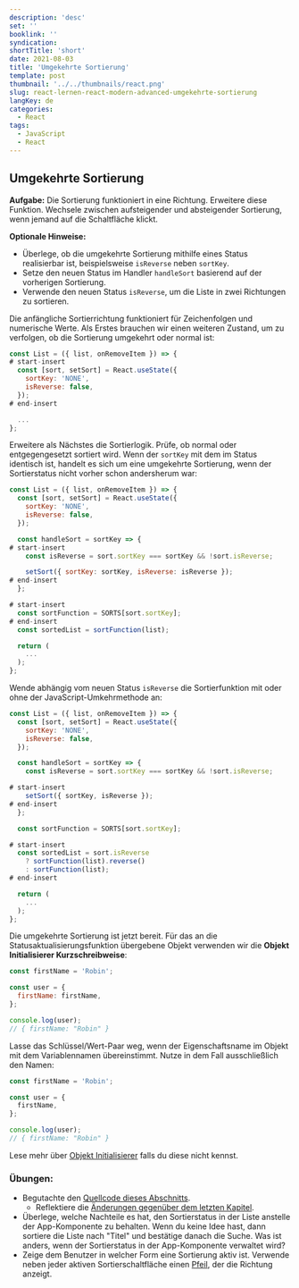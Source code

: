 ```yaml
---
description: 'desc'
set: ''
booklink: ''
syndication:
shortTitle: 'short'
date: 2021-08-03
title: 'Umgekehrte Sortierung'
template: post
thumbnail: '../../thumbnails/react.png'
slug: react-lernen-react-modern-advanced-umgekehrte-sortierung
langKey: de
categories:
  - React
tags:
  - JavaScript
  - React
---
```


## Umgekehrte Sortierung

**Aufgabe:** Die Sortierung funktioniert in eine Richtung. Erweitere diese Funktion. Wechsele zwischen aufsteigender und absteigender Sortierung, wenn jemand auf die Schaltfläche klickt.

**Optionale Hinweise:**

* Überlege, ob die umgekehrte Sortierung mithilfe eines Status realisierbar ist, beispielsweise `isReverse` neben `sortKey`.
* Setze den neuen Status im Handler `handleSort` basierend auf der vorherigen Sortierung.
* Verwende den neuen Status `isReverse`, um die Liste in zwei Richtungen zu sortieren.

Die anfängliche Sortierrichtung funktioniert für Zeichenfolgen und numerische Werte. Als Erstes brauchen wir einen weiteren Zustand, um zu verfolgen, ob die Sortierung umgekehrt oder normal ist:

```js
const List = ({ list, onRemoveItem }) => {
# start-insert
  const [sort, setSort] = React.useState({
    sortKey: 'NONE',
    isReverse: false,
  });
# end-insert

  ...
};
```

Erweitere als Nächstes die Sortierlogik. Prüfe, ob normal oder entgegengesetzt sortiert wird. Wenn der `sortKey` mit dem im Status identisch ist, handelt es sich um eine umgekehrte Sortierung, wenn der Sortierstatus nicht vorher schon andersherum war:

```js
const List = ({ list, onRemoveItem }) => {
  const [sort, setSort] = React.useState({
    sortKey: 'NONE',
    isReverse: false,
  });

  const handleSort = sortKey => {
# start-insert
    const isReverse = sort.sortKey === sortKey && !sort.isReverse;

    setSort({ sortKey: sortKey, isReverse: isReverse });
# end-insert
  };

# start-insert
  const sortFunction = SORTS[sort.sortKey];
# end-insert
  const sortedList = sortFunction(list);

  return (
    ...
  );
};
```

Wende abhängig vom neuen Status `isReverse` die Sortierfunktion mit oder ohne der JavaScript-Umkehrmethode an:

```js
const List = ({ list, onRemoveItem }) => {
  const [sort, setSort] = React.useState({
    sortKey: 'NONE',
    isReverse: false,
  });

  const handleSort = sortKey => {
    const isReverse = sort.sortKey === sortKey && !sort.isReverse;

# start-insert
    setSort({ sortKey, isReverse });
# end-insert
  };

  const sortFunction = SORTS[sort.sortKey];

# start-insert
  const sortedList = sort.isReverse
    ? sortFunction(list).reverse()
    : sortFunction(list);
# end-insert

  return (
    ...
  );
};
```

Die umgekehrte Sortierung ist jetzt bereit. Für das an die Statusaktualisierungsfunktion übergebene Objekt verwenden wir die **Objekt Initialisierer Kurzschreibweise**:

```js
const firstName = 'Robin';

const user = {
  firstName: firstName,
};

console.log(user);
// { firstName: "Robin" }
```

Lasse das Schlüssel/Wert-Paar weg, wenn der Eigenschaftsname im Objekt mit dem Variablennamen übereinstimmt. Nutze in dem Fall ausschließlich den Namen:

```js
const firstName = 'Robin';

const user = {
  firstName,
};

console.log(user);
// { firstName: "Robin" }
```

Lese mehr über [Objekt Initialisierer](https://developer.mozilla.org/de/docs/Web/JavaScript/Reference/Operators/Object_initializer) falls du diese nicht kennst.

### Übungen:

* Begutachte den [Quellcode dieses Abschnitts](https://codesandbox.io/s/github/the-road-to-learn-react/hacker-stories/tree/hs/Reverse-Sort).
  * Reflektiere die [Änderungen gegenüber dem letzten Kapitel](https://github.com/the-road-to-learn-react/hacker-stories/compare/hs/Sort...hs/Reverse-Sort?expand=1).
* Überlege, welche Nachteile es hat, den Sortierstatus in der Liste anstelle der App-Komponente zu behalten. Wenn du keine Idee hast, dann sortiere die Liste nach "Titel" und bestätige danach die Suche. Was ist anders, wenn der Sortierstatus in der App-Komponente verwaltet wird?
* Zeige dem Benutzer in welcher Form eine Sortierung aktiv ist. Verwende neben jeder aktiven Sortierschaltfläche einen [Pfeil](https://www.flaticon.com/packs/arrow-set-2), der die Richtung anzeigt.
<img src="https://vg01.met.vgwort.de/na/07956cc1742347729cba3fdf276d6684" width="1" height="1" alt="">
